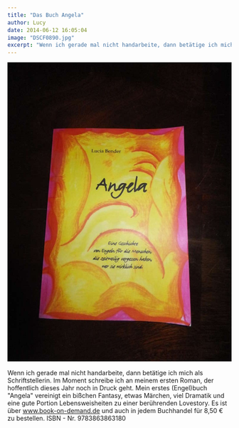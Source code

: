 ```yaml
---
title: "Das Buch Angela"
author: Lucy
date: 2014-06-12 16:05:04
image: "DSCF0890.jpg"
excerpt: "Wenn ich gerade mal nicht handarbeite, dann betätige ich mich als Schriftstellerin."
---
```


![DSCF0890](DSCF0890.jpg)

Wenn ich gerade mal nicht handarbeite, dann betätige ich mich als Schriftstellerin. Im Moment schreibe ich an meinem ersten Roman, der hoffentlich dieses Jahr noch in Druck geht. Mein erstes (Engel)buch "Angela" vereinigt ein bißchen Fantasy, etwas Märchen, viel Dramatik und eine gute Portion Lebensweisheiten zu einer berührenden Lovestory. Es ist über www.book-on-demand.de und auch in jedem Buchhandel für 8,50 € zu bestellen. ISBN - Nr. 9783863863180
